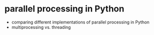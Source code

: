 # parallel processing in Python

* comparing different implementations of parallel processing in Python
* multiprocessing vs. threading
